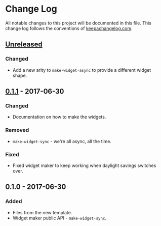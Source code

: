 # Change Log
All notable changes to this project will be documented in this file. This change log follows the conventions of [keepachangelog.com](http://keepachangelog.com/).

## [Unreleased]
### Changed
- Add a new arity to `make-widget-async` to provide a different widget shape.

## [0.1.1] - 2017-06-30
### Changed
- Documentation on how to make the widgets.

### Removed
- `make-widget-sync` - we're all async, all the time.

### Fixed
- Fixed widget maker to keep working when daylight savings switches over.

## 0.1.0 - 2017-06-30
### Added
- Files from the new template.
- Widget maker public API - `make-widget-sync`.

[Unreleased]: https://github.com/your-name/four_clojure/compare/0.1.1...HEAD
[0.1.1]: https://github.com/your-name/four_clojure/compare/0.1.0...0.1.1
